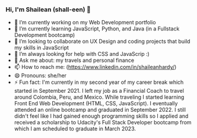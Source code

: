 ### Hi, I'm Shailean (shall-een) 👋

- 🔭 I’m currently working on my Web Development portfolio
- 🌱 I’m currently learning JavaScript, Python, and Java (in a Fullstack Development bootcamp)
- 👯 I’m looking to collaborate on UX Design and coding projects that build my skills in JavaScript
- 🤔 I’m always looking for help with CSS and JavaScrip :)
- 💬 Ask me about: my travels and personal finance
- 📫 How to reach me: (https://www.linkedin.com/in/shaileanhardy/)
- 😄 Pronouns: she/her
- ⚡ Fun fact: I'm currently in my second year of my career break which started in September 2021. I left my job as a Financial Coach to travel around Colombia, Peru, and Mexico. While traveling I started learning Front End Web Development (HTML, CSS, JavaScript). I eventually attended an online bootcamp and graduated in September 2022. I still didn't feel like I had gained enough programming skills so I applied and received a scholarship to Udacity's Full Stack Developer bootcamp from which I am scheduled to graduate in March 2023. 
